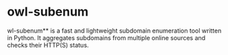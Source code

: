 # owl-subenum
wl-subenum** is a fast and lightweight subdomain enumeration tool written in Python.   It aggregates subdomains from multiple online sources and checks their HTTP(S) status.
